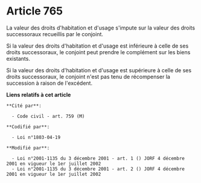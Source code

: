 # Article 765

La valeur des droits d'habitation et d'usage s'impute sur la valeur des droits successoraux recueillis par le conjoint.

Si la valeur des droits d'habitation et d'usage est inférieure à celle de ses droits successoraux, le conjoint peut prendre
le complément sur les biens existants.

Si la valeur des droits d'habitation et d'usage est supérieure à celle de ses droits successoraux, le conjoint n'est pas tenu
de récompenser la succession à raison de l'excédent.

**Liens relatifs à cet article**

	**Cité par**:

	  - Code civil - art. 759 (M)

	**Codifié par**:

	  - Loi n°1803-04-19

	**Modifié par**:

	  - Loi n°2001-1135 du 3 décembre 2001 - art. 1 () JORF 4 décembre 2001 en vigueur le 1er juillet 2002
	  - Loi n°2001-1135 du 3 décembre 2001 - art. 2 () JORF 4 décembre 2001 en vigueur le 1er juillet 2002
